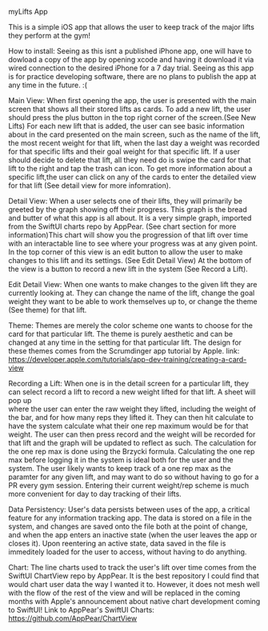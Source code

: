 myLifts App

This is a simple iOS app that allows the user to keep track of the major lifts they perform at the gym!

How to install:
  Seeing as this isnt a published iPhone app, one will have to dowload a copy of the app by opening xcode and having it download it via wired connection 
  to the desired iPhone for a 7 day trial. Seeing as this app is for practice developing software, there are no plans to publish the app at any time in 
  the future. :(

Main View:
  When first opening the app, the user is presented with the main screen that shows all their stored lifts as cards. To add a new lift,
  the user should press the plus button in the top right corner of the screen.(See New Lifts) For each new lift that is added, the user
  can see basic information about in the card presented on the main screen, such as the name of the lift, the most recent weight for that lift, when the 
  last day a weight was recorded for that specific lifts and their goal weight for that specific lift. If a user should decide to delete that lift, all 
  they need do is swipe the card for that lift to the right and tap the trash can icon. To get more information about a specific lift,the user can click 
  on any of the cards to enter the detailed view for that lift (See detail view for more infomration).

Detail View:
  When a user selects one of their lifts, they will primarily be greeted by the graph showing off their progress. This graph is the bread and butter of
  what this app is all about. It is a very simple graph, imported from the SwiftUI charts repo by AppPear. (See chart section for more information)This
  chart will show you the progression of that lift over time with an interactable line to see where your progress was at any given point. In the top
  corner of this view is an edit button to allow the user to make changes to this lift and its settings. (See Edit Detail View) At the bottom of the view
  is a button to record a new lift in the system (See Record a Lift).
  
Edit Detail View:
  When one wants to make changes to the given lift they are currently looking at. They can change the name of the lift, change the goal weight they want
  to be able to work themselves up to, or change the theme (See theme) for that lift.
  
Theme:
  Themes are merely the color scheme one wants to choose for the card for that particular lift. The theme is purely aesthetic and can be changed at any
  time in the setting for that particular lift. The design for these themes comes from the Scrumdinger app tutorial by Apple.
  link: https://developer.apple.com/tutorials/app-dev-training/creating-a-card-view 
  
Recording a Lift:
  When one is in the detail screen for a particular lift, they can select record a lift to record a new weight lifted for that lift. A sheet will pop up    
  where the user can enter the raw weight they lifted, including the weight of the bar, and for how many reps they lifted it. They can then hit calculate 
  to have the system calculate what their one rep maximum would be for that weight. The user can then press record and the weight will be recorded for 
  that lift and the graph will be updated to reflect as such. The calculation for the one rep max is done using the Brzycki formula. Calculating the one 
  rep max before logging it in the system is ideal both for the user and the system. The user likely wants to keep track of a one rep max as the paramter 
  for any given lift, and may want to do so without having to go for a PR every gym session. Entering their current weight/rep scheme is much more 
  convenient for day to day tracking of their lifts. 
  
Data Persistency:
  User's data persists between uses of the app, a critical feature for any information tracking app. The data is stored on a file in the system, and 
  changes are saved onto the file both at the point of change, and when the app enters an inactive state (when the user leaves the app or closes it). Upon 
  reentering an active state, data saved in the file is immeditely loaded for the user to access, without having to do anything.
  
Chart:
  The line charts used to track the user's lift over time comes from the SwiftUI ChartView repo by AppPear. It is the best repository I could find that
  would chart user data the way I wanted it to. However, it does not mesh well with the flow of the rest of the view and will be replaced in the coming
  months with Apple's announcement about native chart development coming to SwiftUI!
  Link to AppPear's SwiftUI Charts:   https://github.com/AppPear/ChartView
